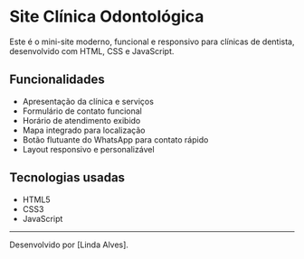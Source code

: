 # Site Clínica Odontológica

Este é o mini-site moderno, funcional e responsivo para clínicas de dentista, desenvolvido com HTML, CSS e JavaScript.

## Funcionalidades

- Apresentação da clínica e serviços
- Formulário de contato funcional
- Horário de atendimento exibido
- Mapa integrado para localização
- Botão flutuante do WhatsApp para contato rápido
- Layout responsivo e personalizável

## Tecnologias usadas

- HTML5
- CSS3
- JavaScript

---

Desenvolvido por [Linda Alves].
